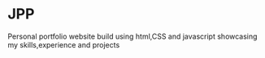 # JPP
Personal portfolio website build using html,CSS and javascript showcasing my skills,experience and projects
